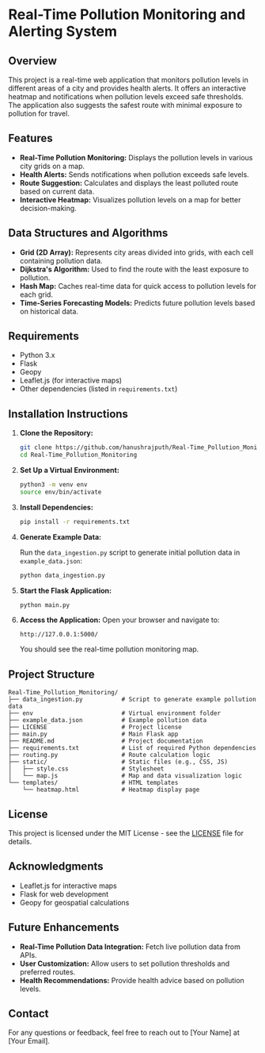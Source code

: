 
# Real-Time Pollution Monitoring and Alerting System

## Overview
This project is a real-time web application that monitors pollution levels in different areas of a city and provides health alerts. It offers an interactive heatmap and notifications when pollution levels exceed safe thresholds. The application also suggests the safest route with minimal exposure to pollution for travel.

## Features
- **Real-Time Pollution Monitoring:** Displays the pollution levels in various city grids on a map.
- **Health Alerts:** Sends notifications when pollution exceeds safe levels.
- **Route Suggestion:** Calculates and displays the least polluted route based on current data.
- **Interactive Heatmap:** Visualizes pollution levels on a map for better decision-making.

## Data Structures and Algorithms
- **Grid (2D Array):** Represents city areas divided into grids, with each cell containing pollution data.
- **Dijkstra's Algorithm:** Used to find the route with the least exposure to pollution.
- **Hash Map:** Caches real-time data for quick access to pollution levels for each grid.
- **Time-Series Forecasting Models:** Predicts future pollution levels based on historical data.

## Requirements
- Python 3.x
- Flask
- Geopy
- Leaflet.js (for interactive maps)
- Other dependencies (listed in `requirements.txt`)

## Installation Instructions

1. **Clone the Repository:**

   ```bash
   git clone https://github.com/hanushrajputh/Real-Time_Pollution_Monitoring.git
   cd Real-Time_Pollution_Monitoring
   ```

2. **Set Up a Virtual Environment:**

   ```bash
   python3 -m venv env
   source env/bin/activate
   ```

3. **Install Dependencies:**

   ```bash
   pip install -r requirements.txt
   ```

4. **Generate Example Data:**

   Run the `data_ingestion.py` script to generate initial pollution data in `example_data.json`:

   ```bash
   python data_ingestion.py
   ```

5. **Start the Flask Application:**

   ```bash
   python main.py
   ```

6. **Access the Application:**
   Open your browser and navigate to:

   ```
   http://127.0.0.1:5000/
   ```

   You should see the real-time pollution monitoring map.

## Project Structure
```
Real-Time_Pollution_Monitoring/
├── data_ingestion.py           # Script to generate example pollution data
├── env                         # Virtual environment folder
├── example_data.json           # Example pollution data
├── LICENSE                     # Project license
├── main.py                     # Main Flask app
├── README.md                   # Project documentation
├── requirements.txt            # List of required Python dependencies
├── routing.py                  # Route calculation logic
├── static/                     # Static files (e.g., CSS, JS)
│   ├── style.css               # Stylesheet
│   └── map.js                  # Map and data visualization logic
└── templates/                  # HTML templates
    └── heatmap.html            # Heatmap display page
```

## License
This project is licensed under the MIT License - see the [LICENSE](LICENSE) file for details.

## Acknowledgments
- Leaflet.js for interactive maps
- Flask for web development
- Geopy for geospatial calculations

## Future Enhancements
- **Real-Time Pollution Data Integration:** Fetch live pollution data from APIs.
- **User Customization:** Allow users to set pollution thresholds and preferred routes.
- **Health Recommendations:** Provide health advice based on pollution levels.

## Contact
For any questions or feedback, feel free to reach out to [Your Name] at [Your Email].
